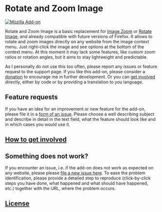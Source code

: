 # Rotate and Zoom Image

[![Mozilla Add-on](https://img.shields.io/amo/v/rotate-and-zoom-image.svg)](https://addons.mozilla.org/firefox/addon/rotate-and-zoom-image/)

Rotate and Zoom Image is a basic replacement for [Image Zoom](https://addons.mozilla.org/firefox/addon/image-zoom/) or [Rotate Image](https://addons.mozilla.org/firefox/addon/rotate-image/), and already compatible with future versions of Firefox. It allows to rotate and zoom images directly on any website from the image context menu. Just right-click the image and see options at the bottom of the context menu. At this moment it may lack some features, like custom zoom ratios or rotation angles, but it aims to stay lightweight and predictable.

As I personally do not use this too often, please report any issues or feature request to the support page. If you like this add-on, please consider a [donation](https://addons.mozilla.org/firefox/addon/rotate-and-zoom-image/developers) to encourage me in further development. Or you can [get involved](CONTRIBUTING.md) directly, either by code or by providing a translation to you language.

## Feature requests

If you have an idea for an improvement or new feature for the add-on, please file it in a [form of an issue](https://github.com/and-rej/rotate-and-zoom-image/issues). Please choose a well describing subject and describe in detail in the text field, what the feature should look like and in which cases you would use it.

## [How to get involved](CONTRIBUTING.md)

## Something does not work?

If you encounter an issue, i.e. if the add-on does not work as expected on any website, please please [file a new issue here](https://github.com/and-rej/rotate-and-zoom-image/issues). To ease the problem identification, please provide a detailed step to reproduce (click-by-click steps you have done, what happened and what should have happened, etc.) together with the URL, where the problem occurs.

## [License](LICENSE)
